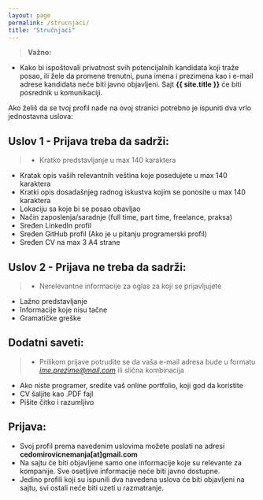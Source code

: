 ```yaml
---
layout: page
permalink: /strucnjaci/
title: "Stručnjaci"
---
```


> **Važno:**
- Kako bi ispoštovali privatnost svih potencijalnih kandidata koji traže posao, ili žele da promene trenutni, puna imena i prezimena kao i e-mail adrese kandidata neće biti javno objavljeni. Sajt **{{ site.title }}** će biti posrednik u komunikaciji.

Ako želiš da se tvoj profil nađe na ovoj stranici potrebno je ispuniti dva vrlo jednostavna uslova:

## Uslov 1 - Prijava treba da sadrži:

> - Kratko predstavljanje u max 140 karaktera
- Kratak opis vaših relevantnih veština koje posedujete u max 140 karaktera
- Kratki opis dosadašnjeg radnog iskustva kojim se ponosite u max 140 karaktera 
- Lokaciju sa koje bi se posao obavljao
- Način zaposlenja/saradnje (full time, part time, freelance, praksa)
- Sređen LinkedIn profil
- Sređen GitHub profil (Ako je u pitanju programerski profil)
- Sređen CV na max 3 A4 strane

## Uslov 2 - Prijava ne treba da sadrži:

>- Nerelevantne informacije za oglas za koji se prijavljujete
- Lažno predstavljanje
- Informacije koje nisu tačne
- Gramatičke greške


## Dodatni saveti:	

>- Prilikom prijave potrudite se da vaša e-mail adresa bude u formatu *ime.prezime@mail.com* ili slična kombinacija
- Ako niste programer, sredite vaš online portfolio, koji god da koristite 
- CV šaljite kao .PDF fajl
- Pišite čitko i razumljivo 

## Prijava:
> 
- Svoj profil prema navedenim uslovima možete poslati na adresi **cedomirovicnemanja[at]gmail.com**
- Na sajtu će biti objavljene samo one informacije koje su relevante za kompanije. Sve osetljive informacije neće biti javno dostupne.
- Jedino profili koji su ispunili dva navedena uslova će biti objavljeni na sajtu, svi ostali neće biti uzeti u razmatranje.